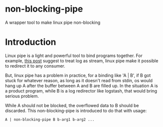 non-blocking-pipe
=================

A wrapper tool to make linux pipe non-blocking

# Introduction

Linux pipe is a light and powerful tool to bind programs together. For example, [this post](http://adam.heroku.com/past/2011/4/1/logs_are_streams_not_files/) suggest to treat log as stream, linux pipe make it possible to redirect it to any consumer.


But, linux pipe has a problem in practice, for a binding like 'A | B', if B got stuck for whatever reason, as long as it doesn't read from stdin, os would hang up A after the buffer between A and B are filled up. In the situation A is a product program, while B is a log redirector like logstash, that would bring serious problem.


While A should not be blocked, the overflowed data to B should be discarded. This non-blocking-pipe is introduced to do that with usage:

    A | non-blocking-pipe B b-arg1 b-arg2 ...

